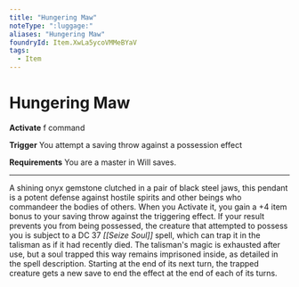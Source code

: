```yaml
---
title: "Hungering Maw"
noteType: ":luggage:"
aliases: "Hungering Maw"
foundryId: Item.XwLa5ycoVMMeBYaV
tags:
  - Item
---
```


# Hungering Maw

**Activate** f command

**Trigger** You attempt a saving throw against a possession effect

**Requirements** You are a master in Will saves.

* * *

A shining onyx gemstone clutched in a pair of black steel jaws, this pendant is a potent defense against hostile spirits and other beings who commandeer the bodies of others. When you Activate it, you gain a +4 item bonus to your saving throw against the triggering effect. If your result prevents you from being possessed, the creature that attempted to possess you is subject to a DC 37 _[[Seize Soul]]_ spell, which can trap it in the talisman as if it had recently died. The talisman's magic is exhausted after use, but a soul trapped this way remains imprisoned inside, as detailed in the spell description. Starting at the end of its next turn, the trapped creature gets a new save to end the effect at the end of each of its turns.
